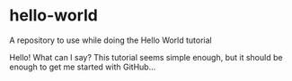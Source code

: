 # hello-world
A repository to use while doing the Hello World tutorial

Hello! What can I say? This tutorial seems simple enough, but it should be enough to get me started with GitHub...

